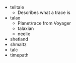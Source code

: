 * telltale
  * Describes what a trace is
* talax
  * Planet/race from Voyager
  * talaxian
  * neelix
* shetland
* shmaltz
* talc
* timepath

